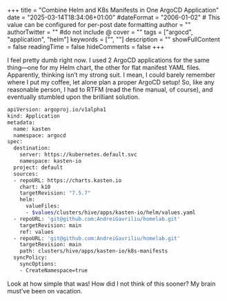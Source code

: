 +++
title = "Combine Helm and K8s Manifests in One ArgoCD Application"
date = "2025-03-14T18:34:06+01:00"
#dateFormat = "2006-01-02" # This value can be configured for per-post date formatting
author = ""
authorTwitter = "" #do not include @
cover = ""
tags = ["argocd", "application", "helm"]
keywords = ["", ""]
description = ""
showFullContent = false
readingTime = false
hideComments = false
+++

I feel pretty dumb right now. I used 2 ArgoCD applications for the same thing—one for my Helm chart, the other for flat manifest YAML files. Apparently, thinking isn’t my strong suit. I mean, I could barely remember where I put my coffee, let alone plan a proper ArgoCD setup! So, like any reasonable person, I had to RTFM (read the fine manual, of course), and eventually stumbled upon the brilliant solution.

```bash
apiVersion: argoproj.io/v1alpha1
kind: Application
metadata:
  name: kasten
  namespace: argocd
spec:
  destination:
    server: https://kubernetes.default.svc
    namespace: kasten-io
  project: default
  sources:
  - repoURL: https://charts.kasten.io
    chart: k10
    targetRevision: "7.5.7"
    helm:
      valueFiles:
      - $values/clusters/hive/apps/kasten-io/helm/values.yaml
  - repoURL: 'git@github.com:AndreiGavriliu/homelab.git'
    targetRevision: main
    ref: values
  - repoURL: 'git@github.com:AndreiGavriliu/homelab.git'
    targetRevision: main
    path: clusters/hive/apps/kasten-io/k8s-manifests
  syncPolicy:
    syncOptions:
    - CreateNamespace=true
```

Look at how simple that was! How did I not think of this sooner? My brain must’ve been on vacation.